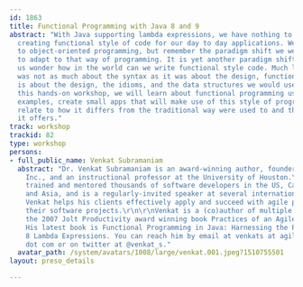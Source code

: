 ```yaml
---
id: 1863
title: Functional Programming with Java 8 and 9
abstract: "With Java supporting lambda expressions, we have nothing to stop us from
  creating functional style of code for our day to day applications. We are so used
  to object-oriented programming, but remember the paradigm shift we went through
  to adapt to that way of programming. It is yet another paradigm shift and most of
  us wonder how in the world can we write functional style code. Much like how OO
  was not as much about the syntax as it was about the design, functional programming
  is about the design, the idioms, and the data structures we would use to program.\r\n\r\nIn
  this hands-on workshop, we will learn about functional programming using practical
  examples, create small apps that will make use of this style of programming, and
  relate to how it differs from the traditional way were used to and the benefits
  it offers."
track: workshop
trackid: 82
type: workshop
persons:
- full_public_name: Venkat Subramaniam
  abstract: "Dr. Venkat Subramaniam is an award-winning author, founder of Agile Developer,
    Inc., and an instructional professor at the University of Houston.\r\n\r\nHe has
    trained and mentored thousands of software developers in the US, Canada, Europe,
    and Asia, and is a regularly-invited speaker at several international conferences.
    Venkat helps his clients effectively apply and succeed with agile practices on
    their software projects.\r\n\r\nVenkat is a (co)author of multiple books, including
    the 2007 Jolt Productivity award winning book Practices of an Agile Developer.
    His latest book is Functional Programming in Java: Harnessing the Power of Java
    8 Lambda Expressions. You can reach him by email at venkats at agiledeveloper
    dot com or on twitter at @venkat_s."
  avatar_path: /system/avatars/1008/large/venkat.001.jpeg?1510755501
layout: preso_details

---
```

